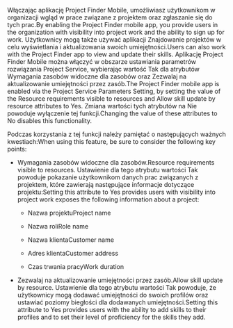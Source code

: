 <span data-ttu-id="0d6b4-101">Włączając aplikację Project Finder Mobile, umożliwiasz użytkownikom w organizacji wgląd w prace związane z projektem oraz zgłaszanie się do tych prac.</span><span class="sxs-lookup"><span data-stu-id="0d6b4-101">By enabling the Project Finder mobile app, you provide users in the organization with visibility into project work and the ability to sign up for work.</span></span> <span data-ttu-id="0d6b4-102">Użytkownicy mogą także używać aplikacji Znajdowanie projektów w celu wyświetlania i aktualizowania swoich umiejętności.</span><span class="sxs-lookup"><span data-stu-id="0d6b4-102">Users can also work with the Project Finder app to view and update their skills.</span></span> <span data-ttu-id="0d6b4-103">Aplikację Project Finder Mobile można włączyć w obszarze ustawiania parametrów rozwiązania Project Service, wybierając wartość Tak dla atrybutów Wymagania zasobów widoczne dla zasobów oraz Zezwalaj na aktualizowanie umiejętności przez zasób.</span><span class="sxs-lookup"><span data-stu-id="0d6b4-103">The Project Finder mobile app is enabled via the Project Service Parameters Setting, by setting the value of the Resource requirements visible to resources and Allow skill update by resource attributes to Yes.</span></span> <span data-ttu-id="0d6b4-104">Zmiana wartości tych atrybutów na Nie powoduje wyłączenie tej funkcji.</span><span class="sxs-lookup"><span data-stu-id="0d6b4-104">Changing the value of these attributes to No disables this functionality.</span></span>  
  
 <span data-ttu-id="0d6b4-105">Podczas korzystania z tej funkcji należy pamiętać o następujących ważnych kwestiach:</span><span class="sxs-lookup"><span data-stu-id="0d6b4-105">When using this feature, be sure to consider the following key points:</span></span>  
  
-   <span data-ttu-id="0d6b4-106">Wymagania zasobów widoczne dla zasobów.</span><span class="sxs-lookup"><span data-stu-id="0d6b4-106">Resource requirements visible to resources.</span></span> <span data-ttu-id="0d6b4-107">Ustawienie dla tego atrybutu wartości Tak powoduje pokazanie użytkownikom danych prac związanych z projektem, które zawierają następujące informacje dotyczące projektu:</span><span class="sxs-lookup"><span data-stu-id="0d6b4-107">Setting this attribute to Yes provides users with visibility into project work exposes the following information about a project:</span></span>  
  
    -   <span data-ttu-id="0d6b4-108">Nazwa projektu</span><span class="sxs-lookup"><span data-stu-id="0d6b4-108">Project name</span></span>  
  
    -   <span data-ttu-id="0d6b4-109">Nazwa roli</span><span class="sxs-lookup"><span data-stu-id="0d6b4-109">Role name</span></span>  
  
    -   <span data-ttu-id="0d6b4-110">Nazwa klienta</span><span class="sxs-lookup"><span data-stu-id="0d6b4-110">Customer name</span></span>  
  
    -   <span data-ttu-id="0d6b4-111">Adres klienta</span><span class="sxs-lookup"><span data-stu-id="0d6b4-111">Customer address</span></span>  
  
    -   <span data-ttu-id="0d6b4-112">Czas trwania pracy</span><span class="sxs-lookup"><span data-stu-id="0d6b4-112">Work duration</span></span>  
  
-   <span data-ttu-id="0d6b4-113">Zezwalaj na aktualizowanie umiejętności przez zasób.</span><span class="sxs-lookup"><span data-stu-id="0d6b4-113">Allow skill update by resource.</span></span> <span data-ttu-id="0d6b4-114">Ustawienie dla tego atrybutu wartości Tak powoduje, że użytkownicy mogą dodawać umiejętności do swoich profilów oraz ustawiać poziomy biegłości dla dodawanych umiejętności.</span><span class="sxs-lookup"><span data-stu-id="0d6b4-114">Setting this attribute to Yes provides users with the ability to add skills to their profiles and to set their level of proficiency for the skills they add.</span></span>